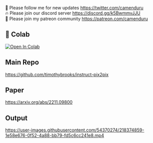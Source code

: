 🐣 Please follow me for new updates https://twitter.com/camenduru <br />
🔥 Please join our discord server https://discord.gg/k5BwmmvJJU <br />
🥳 Please join my patreon community https://patreon.com/camenduru <br />

## 🦒 Colab
[![Open In Colab](https://colab.research.google.com/assets/colab-badge.svg)](https://colab.research.google.com/github/camenduru/pix2pix-video-colab/blob/main/pix2pix-video-colab.ipynb)

## Main Repo
https://github.com/timothybrooks/instruct-pix2pix

## Paper
https://arxiv.org/abs/2211.09800

## Output
https://user-images.githubusercontent.com/54370274/218374859-1e58e676-0f52-4a88-bb79-fd5c6cc241e8.mp4
